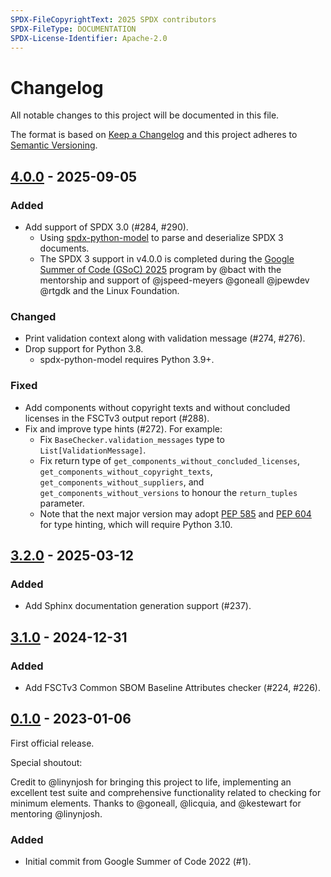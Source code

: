 ```yaml
---
SPDX-FileCopyrightText: 2025 SPDX contributors
SPDX-FileType: DOCUMENTATION
SPDX-License-Identifier: Apache-2.0
---
```


# Changelog

All notable changes to this project will be documented in this file.

The format is based on [Keep a Changelog][keepachangelog]
and this project adheres to [Semantic Versioning][semver].

## [4.0.0] - 2025-09-05

### Added

- Add support of SPDX 3.0 (#284, #290).
  - Using [spdx-python-model][] to parse and deserialize SPDX 3 documents.
  - The SPDX 3 support in v4.0.0 is completed during the [Google Summer of Code
    (GSoC) 2025][gsoc2025] program by @bact with the mentorship and support of
    @jspeed-meyers @goneall @jpewdev @rtgdk and the Linux Foundation.

[gsoc2025]: https://summerofcode.withgoogle.com/programs/2025/projects/CeR3hQTq
[spdx-python-model]: https://github.com/spdx/spdx-python-model/

### Changed

- Print validation context along with validation message (#274, #276).
- Drop support for Python 3.8.
  - spdx-python-model requires Python 3.9+.

### Fixed

- Add components without copyright texts and without concluded licenses in the
  FSCTv3 output report (#288).
- Fix and improve type hints (#272). For example:
  - Fix `BaseChecker.validation_messages` type to `List[ValidationMessage]`.
  - Fix return type of `get_components_without_concluded_licenses`,
    `get_components_without_copyright_texts`, `get_components_without_suppliers`,
    and `get_components_without_versions`
    to honour the `return_tuples` parameter.
  - Note that the next major version may adopt
    [PEP 585](https://peps.python.org/pep-0585/) and
    [PEP 604](https://peps.python.org/pep-0604/) for type hinting,
    which will require Python 3.10.

## [3.2.0] - 2025-03-12

### Added

- Add Sphinx documentation generation support (#237).

## [3.1.0] - 2024-12-31

### Added

- Add FSCTv3 Common SBOM Baseline Attributes checker (#224, #226).

## [0.1.0] - 2023-01-06

First official release.

Special shoutout:

Credit to @linynjosh for bringing this project to life, implementing
an excellent test suite and comprehensive functionality related to checking
for minimum elements.
Thanks to @goneall, @licquia, and @kestewart for mentoring @linynjosh.

### Added

- Initial commit from Google Summer of Code 2022 (#1).

[keepachangelog]: https://keepachangelog.com/en/1.1.0/
[semver]: https://semver.org/spec/v2.0.0.html
[4.0.0]: https://github.com/spdx/ntia-conformance-checker/releases/tag/v4.0.0
[3.2.0]: https://github.com/spdx/ntia-conformance-checker/releases/tag/v3.2.0
[3.1.0]: https://github.com/spdx/ntia-conformance-checker/releases/tag/v3.1.0
[0.1.0]: https://github.com/spdx/ntia-conformance-checker/releases/tag/v0.1.0
